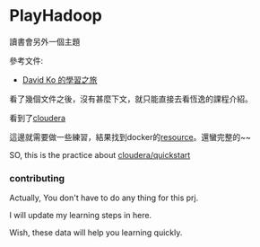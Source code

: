 # PlayHadoop
讀書會另外一個主題

參考文件:

* [David Ko 的學習之旅](https://goo.gl/cJRrhD)

看了幾個文件之後，沒有甚麼下文，就只能直接去看恆逸的課程介紹。

看到了[cloudera](https://www.uuu.com.tw/Course/Partner/Cloudera)

這邊就需要做一些練習，結果找到docker的[resource](https://goo.gl/WF4lpM)。還蠻完整的~~

SO, this is the practice about [cloudera/quickstart](https://goo.gl/ioUWHG)



### contributing

Actually, You don't have to do any thing for this prj.

I will update my learning steps in here.

Wish, these data will help you learning quickly.
